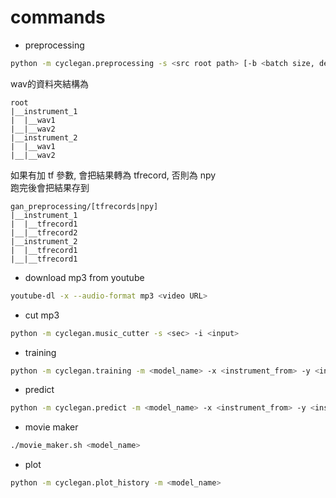 # commands

* preprocessing
```sh
python -m cyclegan.preprocessing -s <src root path> [-b <batch size, default=10>] [-tf]
```
wav的資料夾結構為
```
root
|__instrument_1
|  |__wav1
|__|__wav2
|__instrument_2
|  |__wav1
|__|__wav2
```
如果有加 tf 參數, 會把結果轉為 tfrecord, 否則為 npy\
跑完後會把結果存到
```
gan_preprocessing/[tfrecords|npy]
|__instrument_1
|  |__tfrecord1
|__|__tfrecord2
|__instrument_2
|  |__tfrecord1
|__|__tfrecord1
```

* download mp3 from youtube
```sh
youtube-dl -x --audio-format mp3 <video URL>
```

* cut mp3
```sh
python -m cyclegan.music_cutter -s <sec> -i <input>
```

* training
```sh
python -m cyclegan.training -m <model_name> -x <instrument_from> -y <instrument_to>
```

* predict
```sh
python -m cyclegan.predict -m <model_name> -x <instrument_from> -y <instrument_to> [-e <check point to restore, default=last>] [-n <n_samples to predict each instrument, default=1>]
```

* movie maker
```sh
./movie_maker.sh <model_name>
```

* plot
```sh
python -m cyclegan.plot_history -m <model_name>
```

